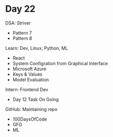 # Day 22

DSA: Striver
- Pattern 7
- Pattern 8

Learn: Dev, Linux, Python, ML
- React
- System Configration from Graphical Interface
- Microsoft Azure
- Keys & Values
- Model Evaluation

Intern: Frontend Dev
- Day 12 Task On Going

GitHub: Maintaining repo
- 100DaysOfCode
- GFG
- ML